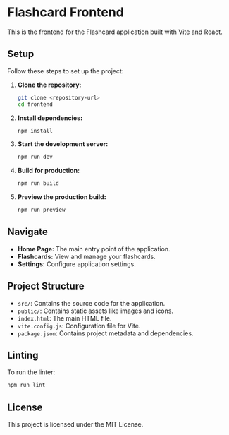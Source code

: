 # Flashcard Frontend

This is the frontend for the Flashcard application built with Vite and React.

## Setup

Follow these steps to set up the project:

1. **Clone the repository:**
   ```sh
   git clone <repository-url>
   cd frontend
   ```

2. **Install dependencies:**
   ```sh
   npm install
   ```

3. **Start the development server:**
   ```sh
   npm run dev
   ```

4. **Build for production:**
   ```sh
   npm run build
   ```

5. **Preview the production build:**
   ```sh
   npm run preview
   ```

## Navigate

- **Home Page:** The main entry point of the application.
- **Flashcards:** View and manage your flashcards.
- **Settings:** Configure application settings.

## Project Structure

- `src/`: Contains the source code for the application.
- `public/`: Contains static assets like images and icons.
- `index.html`: The main HTML file.
- `vite.config.js`: Configuration file for Vite.
- `package.json`: Contains project metadata and dependencies.

## Linting

To run the linter:
```sh
npm run lint
```

## License

This project is licensed under the MIT License.
